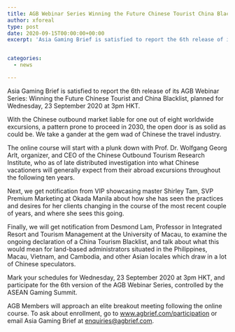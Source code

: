 ```yaml
---
title: AGB Webinar Series Winning the Future Chinese Tourist China Blacklist
author: xforeal 
type: post
date: 2020-09-15T00:00:00+00:00
excerpt: 'Asia Gaming Brief is satisfied to report the 6th release of its AGB Webinar Series: Winning the Future Chinese Tourist and China Blacklist, booked for Wednesday, 23 September 2020 at 3pm HKT '


categories:
  - news

---
```

Asia Gaming Brief is satisfied to report the 6th release of its AGB Webinar Series: Winning the Future Chinese Tourist and China Blacklist, planned for Wednesday, 23 September 2020 at 3pm HKT. 

With the Chinese outbound market liable for one out of eight worldwide excursions, a pattern prone to proceed in 2030, the open door is as solid as could be. We take a gander at the gem wad of Chinese the travel industry. 

The online course will start with a plunk down with Prof. Dr. Wolfgang Georg Arlt, organizer, and CEO of the Chinese Outbound Tourism Research Institute, who as of late distributed investigation into what Chinese vacationers will generally expect from their abroad excursions throughout the following ten years. 

Next, we get notification from VIP showcasing master Shirley Tam, SVP Premium Marketing at Okada Manila about how she has seen the practices and desires for her clients changing in the course of the most recent couple of years, and where she sees this going. 

Finally, we will get notification from Desmond Lam, Professor in Integrated Resort and Tourism Management at the University of Macau, to examine the ongoing declaration of a China Tourism Blacklist, and talk about what this would mean for land-based administrators situated in the Philippines, Macau, Vietnam, and Cambodia, and other Asian locales which draw in a lot of Chinese speculators. 

Mark your schedules for Wednesday, 23 September 2020 at 3pm HKT, and participate for the 6th version of the AGB Webinar Series, controlled by the ASEAN Gaming Summit. 

AGB Members will approach an elite breakout meeting following the online course. To ask about enrollment, go to www.agbrief.com/participation or email Asia Gaming Brief at enquiries@agbrief.com.